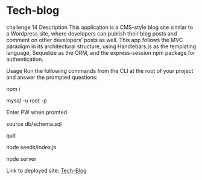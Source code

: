 # Tech-blog
 challenge 14
Description
This application is a CMS-style blog site similar to a Wordpress site, where developers can publish their blog posts and comment on other developers’ posts as well. This app follows the MVC paradigm in its architectural structure, using Handlebars.js as the templating language, Sequelize as the ORM, and the express-session npm package for authentication.

Usage
Run the following commands from the CLI at the root of your project and answer the prompted questions:

npm i

mysql -u root -p

Enter PW when promted

source db/schema.sql

quit

node seeds/index.js

node server


Link to deployed site: [Tech-Blog](https://enigmatic-beach-55188.herokuapp.com/)
